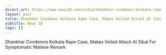```yaml
---
direct_url: https://www.news18.com/india/dhankhar-condemns-kolkata-rape-case-makes-veiled-attack-at-sibal-for-symptomatic-malaise-remark-9033655.html
layout: post
title: Dhankhar Condemns Kolkata Rape Case, Makes Veiled Attack At Sibal For  Symptomatic Malaise  Remark
subtitle: News 18
tags: []
---
```


Dhankhar Condemns Kolkata Rape Case, Makes Veiled Attack At Sibal For  Symptomatic Malaise  Remark

